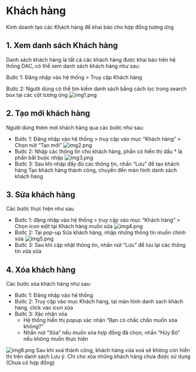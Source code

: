 # Khách hàng

Kinh doanh tạo các Khách hàng để khai báo cho hợp đồng tương ứng

## 1. Xem danh sách Khách hàng

Danh sách khách hàng là tất cả các khách hàng được khai báo trên hệ thống DAC, có thể xem danh sách khách hàng như sau:

Bước 1: Đăng nhập vào hệ thống > Truy cập Khách hàng

Bước 2: Người dùng có thể tìm kiếm danh sách bằng cách lọc trong search box tại các cột tương ứng
![img1.png](/img/customer/img1.png)

## 2. Tạo mới khách hàng

Người dùng thêm mơi khách hàng qua các bước như sau:

- Bước 1: Đăng nhập vào hệ thống > truy cập vào mục “Khách hàng” > Chọn nút “Tạo mới”
  ![img2.png](/img/customer/img2.png)
- Bước 2: Nhập các thông tin cho khách hàng, phần có hiển thị dấu \* là phần bắt buộc nhập
  ![img3.png](/img/customer/img3.png)
- Bước 3: Sau khi nhập đầy đủ các thông tin, nhấn “Lưu” để tạo khách hàng
  Tạo khách hàng thành công, chuyển đến màn hình danh sách khách hàng

## 3. Sửa khách hàng

Các bước thực hiện như sau

- Bước 1: đăng nhập vào hệ thống > truy cập vào mục “Khách hàng” > Chọn icon edit tại Khách hàng muốn sửa
  ![img4.png](/img/customer/img4.png)
- Bước 2: Tại pop-up Sửa khách hàng, nhập những thông tin muốn chỉnh sửa
  ![img5.png](/img/customer/img5.png)
- Bước 3: Sau khi cập nhật thông tin, nhấn nút “Lưu” để lưu lại các thông tin vừa sửa

## 4. Xóa khách hàng

Các bước xóa khách hàng như sau:

- Bước 1: Đăng nhập vào hệ thống
- Bước 2: Truy cập vào mục Khách hàng, tại màn hình danh sach khách hàng, click vào icon xóa
- Bước 3: Xác nhận xóa
  - Hệ thống hiển thị popup xác nhận “Bạn có chắc chắn muốn xóa không?”
  - Nhấn nút “Xóa” nếu muốn xóa hợp đồng đã chọn, nhấn “Hủy Bỏ” nếu không muốn thực hiện

![img6.png](/img/customer/img6.png)
Sau khi xoá thành công, khách hàng vừa xoá sẽ không còn hiển thị trên danh sách
Lưu ý: Chỉ cho xóa những khách hàng chưa được sử dụng (Chưa có hợp đồng)
